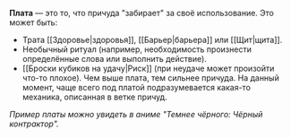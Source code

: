 **Плата** — это то, что причуда "забирает" за своё использование. Это может быть:
- Трата [[Здоровье|здоровья]], [[Барьер|барьера]] или [[Щит|щита]].
- Необычный ритуал (например, необходимость произнести определённые слова или выполнить действие).
- [[Броски кубиков на удачу|Риск]] (при неудаче может произойти что-то плохое).
Чем выше плата, тем сильнее причуда. На данный момент, чаще всего под платой подразумевается какая-то механика, описанная в ветке причуд. 

*Пример платы можно увидеть в аниме "Темнее чёрного: Чёрный контрактор".*